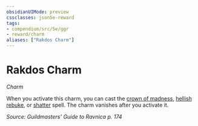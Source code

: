 ```yaml
---
obsidianUIMode: preview
cssclasses: json5e-reward
tags:
- compendium/src/5e/ggr
- reward/charm
aliases: ["Rakdos Charm"]
---
```

# Rakdos Charm
*Charm*  

When you activate this charm, you can cast the [crown of madness](/compendium/spells/crown-of-madness.md), [hellish rebuke](/compendium/spells/hellish-rebuke.md), or [shatter](/compendium/spells/shatter.md) spell. The charm vanishes after you activate it.

*Source: Guildmasters' Guide to Ravnica p. 174*